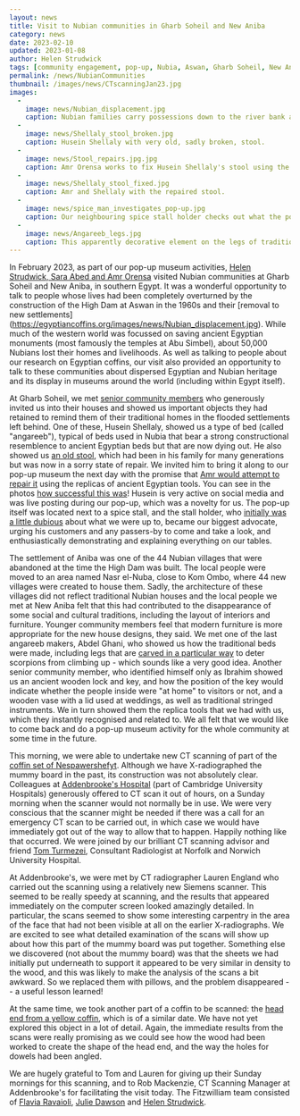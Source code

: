 ```yaml
---
layout: news
title: Visit to Nubian communities in Gharb Soheil and New Aniba
category: news
date: 2023-02-10
updated: 2023-01-08
author: Helen Strudwick
tags: [community engagement, pop-up, Nubia, Aswan, Gharb Soheil, New Aniba]
permalink: /news/NubianCommunities
thumbnail: /images/news/CTscanningJan23.jpg
images:
  -
    image: news/Nubian_displacement.jpg
    caption: Nubian families carry possessions down to the river bank as they leave their homes (image from https://raseef22.net/article/1074777-nubia-and-the-nubians-the-untold-story, accessed 31 October 2024).
  -
    image: news/Shellaly_stool_broken.jpg
    caption: Husein Shellaly with very old, sadly broken, stool.
  -
    image: news/Stool_repairs.jpg.jpg
    caption: Amr Orensa works to fix Husein Shellaly's stool using the replicas of ancient Egyptian tools from the pop-up museum.
  -
    image: news/Shellaly_stool_fixed.jpg
    caption: Amr and Shellaly with the repaired stool.
  -
    image: news/spice_man_investigates_pop-up.jpg
    caption: Our neighbouring spice stall holder checks out what the pop-up museum is all about, before becoming our biggest advocate.
  -
    image: news/Angareeb_legs.jpg
    caption: This apparently decorative element on the legs of traditional angareeb beds is intended to stop scorpions climbing up.
---
```


In February 2023, as part of our pop-up museum activities, [Helen Strudwick, Sara Abed and Amr Orensa](https://egyptiancoffins.org/team/) visited 
Nubian communities at Gharb Soheil and New Aniba, in southern Egypt. It was a wonderful opportunity to talk to people whose lives had been completely
overturned by the construction of the High Dam at Aswan in the 1960s and their [removal to new settlements]
(https://egyptiancoffins.org/images/news/Nubian_displacement.jpg). While much of the western world was focussed 
on saving ancient Egyptian monuments (most famously the temples at Abu Simbel), about 50,000 Nubians lost their homes and livelihoods. As well as
talking to people about our research on Egyptian coffins, our visit also provided an opportunity to talk to these communities about dispersed 
Egyptian and Nubian heritage and its display in museums around the world (including within Egypt itself).  

At Gharb Soheil, we met [senior community members](https://egyptiancoffins.org/images/news/Community_elders.jpg) who generously invited us into their
houses and showed us important objects they had retained to remind them of their traditional homes
in the flooded settlements left behind. One of these, Husein Shellaly, showed us a type of bed (called "angareeb"), typical of beds used in Nubia that
bear a strong constructional resemblence to ancient Egyptian beds but that are now dying out. He also showed us 
[an old stool](https://egyptiancoffins.org/images/news/Shellaly_stool_broken.jpg), which had been in his family for many generations but was now in 
a sorry state of repair. We invited him to bring it along to our pop-up museum the next day with the promise that 
[Amr would attempt to repair it](https://egyptiancoffins.org/images/news/Stool_repairs.jpg) using the replicas of ancient Egyptian tools. You can see 
in the photos [how successful this was](https://egyptiancoffins.org/images/news/Shellaly_stool_fixed.jpg)! Husein is very active on social media and 
was live posting during our pop-up, which was a novelty for us. The pop-up itself was located next to a spice stall, and the stall holder, who 
[initially was a little dubious](https://egyptiancoffins.org/images/news/spice_man_investigates_pop-up.jpg) about what we were up to, became our 
biggest advocate, urging his customers and any passers-by to come and take a look, and enthusiastically demonstrating and explaining everything on 
our tables.

The settlement of Aniba was one of the 44 Nubian villages that were abandoned at the time the High Dam was built. The local people were moved to an 
area named Nasr el-Nuba, close to Kom Ombo, where 44 new villages were created to house them. Sadly, the architecture of these villages did not 
reflect traditional Nubian houses and the local people we met at New Aniba felt that this had contributed to the disappearance of some social and 
cultural traditions, including the layout of interiors and furniture. Younger community members feel that modern furniture is more appropriate for the 
new house designs, they said. We met one of the last angareeb makers, Abdel Ghani, who showed us how the traditional beds were made, including legs that are [carved in a particular way](https://egyptiancoffins.org/images/news/Angareeb_legs.jpg) to deter scorpions from climbing up - which sounds like a very good idea. Another senior community member, who identified himself only as Ibrahim showed us an ancient wooden lock and key, and how the position of the key would indicate whether the people inside were "at home" to visitors or not, and a wooden vase with a lid used at weddings, as well as traditional stringed instruments. We in turn showed them the replica tools that we had with us, which they instantly recognised and related to. We all felt that we would like to come back and do a pop-up museum activity for the whole community at some time in the future.

This morning, we were able to undertake new CT scanning of part of the [coffin set of Nespawershefyt](https://egyptiancoffins.org/coffins/nespawershefyt). Although we 
have X-radiographed the mummy board in the past, its construction was not absolutely clear. Colleagues at [Addenbrooke's Hospital](https://www.cuh.nhs.uk/) 
(part of Cambridge University Hospitals) generously offered to CT scan it out of hours, on a Sunday morning when the scanner would not normally be in use. 
We were very conscious that the scanner might be needed if there was a call for an emergency CT scan to be carried out, in which case we would have immediately got 
out of the way to allow that to happen. Happily nothing like that occurred. We were joined by our brilliant CT scanning advisor and friend 
[Tom Turmezei](https://egyptiancoffins.org/team/tom-turmezei), Consultant Radiologist at Norfolk and Norwich University Hospital. 

At Addenbrooke's, we were met by CT radiographer Lauren England who carried out the scanning using a relatively new Siemens scanner. This seemed to be really 
speedy at scanning, and the results that appeared immediately on the computer screen looked amazingly detailed. 
In particular, the scans seemed to show some interesting carpentry in the area of the face that had not been visible at all on the earlier
X-radiographs. We are excited to see what detailed examination of the scans will show up about how this part of the mummy board was put together. 
Something else we discovered (not about the mummy board)
was that the sheets we had initially put underneath to support it appeared to be very similar in density to the wood, and this was likely to
make the analysis of the scans a bit awkward. So we replaced them with pillows, and the problem disappeared -- a useful lesson learned!

At the same time, we took another part of a coffin to be scanned: the [head end from a yellow coffin](https://data.fitzmuseum.cam.ac.uk/id/object/98444), which is
of a similar date. We have not yet explored this object in a lot of detail. Again, the immediate results from the scans were really promising as we could see how 
the wood had been worked to create the shape of the head end, and the way the holes for dowels had been angled. 

We are hugely grateful to Tom and Lauren for giving up their Sunday mornings for this scanning, and to Rob Mackenzie, CT Scanning 
Manager at Addenbrooke's for facilitating the visit today. The Fitzwilliam team consisted of [Flavia Ravaioli](https://egyptiancoffins.org/team/flavia-ravaioli/), 
[Julie Dawson](https://egyptiancoffins.org/team/julie-dawson/) and 
[Helen Strudwick](https://egyptiancoffins.org/team/helen-strudwick/).
